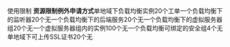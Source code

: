 使用限制
**资源****限制****例外申请方式**单地域下负载均衡实例20个工单一个负载均衡下的监听器20个无一个负载均衡下的后端服务20个无一个负载均衡下的虚拟服务器组20个无一个虚拟服务器组内的实例100个无一个负载均衡可绑定的安全组4个无单地域下可上传SSL证书20个无